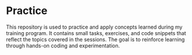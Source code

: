 # Practice
This repository is used to practice and apply concepts learned during my training program. It contains small tasks, exercises, and code snippets that reflect the topics covered in the sessions. The goal is to reinforce learning through hands-on coding and experimentation.
